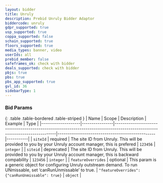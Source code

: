 ```yaml
---
layout: bidder
title: Unruly
description: Prebid Unruly Bidder Adaptor
biddercode: unruly
gdpr_supported: true
usp_supported: true
coppa_supported: false
schain_supported: true
floors_supported: true
media_types: banner, video
userIds: all
prebid_member: false
safeframes_ok: check with bidder
deals_supported: check with bidder
pbjs: true
pbs: true
pbs_app_supported: true
gvl_id: 36
sidebarType: 1
---
```


### Bid Params

{: .table .table-bordered .table-striped }
| Name               | Scope          | Description                                                                                                                  | Example                                          | Type      |
|--------------------|----------------|------------------------------------------------------------------------------------------------------------------------------|--------------------------------------------------|-----------|
| `siteId`           | required       | The site ID from Unruly. This will be provided to you by your Unruly account manager, this is prefered                                       | `123456`                                         | `integer` |
|  `siteid`           | deprecated       | The site ID from Unruly. This will be provided to you by your Unruly account manager, this is backward compability                                      | `123456`                                         | `integer` |
| `featureOverrides` | optional       | This param is a generic object for configuring Unruly outstream demand. To run UNmissable, set ‘canRunUnmissable’ to true.   | `"featureOverrides": {"canRunUnmissable": true}` | `object`  |
